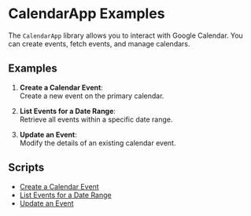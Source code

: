 # CalendarApp Examples

The `CalendarApp` library allows you to interact with Google Calendar. You can create events, fetch events, and manage calendars.

## Examples

1. **Create a Calendar Event**:  
   Create a new event on the primary calendar.

2. **List Events for a Date Range**:  
   Retrieve all events within a specific date range.

3. **Update an Event**:  
   Modify the details of an existing calendar event.

## Scripts

- [Create a Calendar Event](./createEvent.gs)
- [List Events for a Date Range](./listEvents.gs)
- [Update an Event](./updateEvent.gs)
